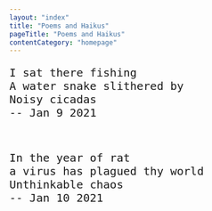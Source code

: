 ```yaml
---
layout: "index"
title: "Poems and Haikus"
pageTitle: "Poems and Haikus"
contentCategory: "homepage"
---
```


<pre style="font-size: 20px; font-family: monospace;">
I sat there fishing 
A water snake slithered by
Noisy cicadas
-- Jan 9 2021
</pre>
</br>

<pre style="font-size: 20px; font-family: monospace;">
In the year of rat
a virus has plagued thy world
Unthinkable chaos
-- Jan 10 2021
</pre>

